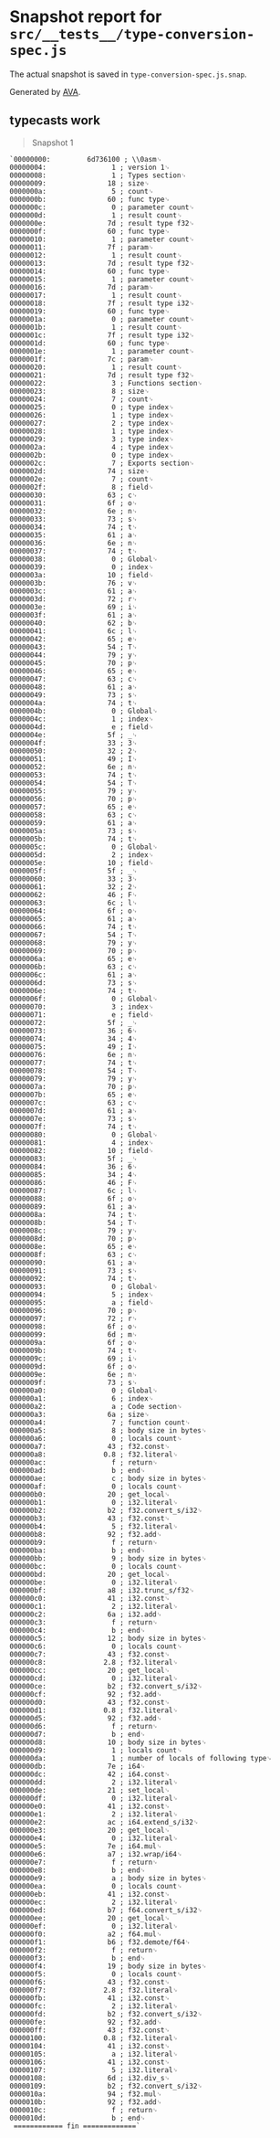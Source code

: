 # Snapshot report for `src/__tests__/type-conversion-spec.js`

The actual snapshot is saved in `type-conversion-spec.js.snap`.

Generated by [AVA](https://ava.li).

## typecasts work

> Snapshot 1

    `00000000:         6d736100 ; \\0asm␊
    00000004:                1 ; version 1␊
    00000008:                1 ; Types section␊
    00000009:               18 ; size␊
    0000000a:                5 ; count␊
    0000000b:               60 ; func type␊
    0000000c:                0 ; parameter count␊
    0000000d:                1 ; result count␊
    0000000e:               7d ; result type f32␊
    0000000f:               60 ; func type␊
    00000010:                1 ; parameter count␊
    00000011:               7f ; param␊
    00000012:                1 ; result count␊
    00000013:               7d ; result type f32␊
    00000014:               60 ; func type␊
    00000015:                1 ; parameter count␊
    00000016:               7d ; param␊
    00000017:                1 ; result count␊
    00000018:               7f ; result type i32␊
    00000019:               60 ; func type␊
    0000001a:                0 ; parameter count␊
    0000001b:                1 ; result count␊
    0000001c:               7f ; result type i32␊
    0000001d:               60 ; func type␊
    0000001e:                1 ; parameter count␊
    0000001f:               7c ; param␊
    00000020:                1 ; result count␊
    00000021:               7d ; result type f32␊
    00000022:                3 ; Functions section␊
    00000023:                8 ; size␊
    00000024:                7 ; count␊
    00000025:                0 ; type index␊
    00000026:                1 ; type index␊
    00000027:                2 ; type index␊
    00000028:                1 ; type index␊
    00000029:                3 ; type index␊
    0000002a:                4 ; type index␊
    0000002b:                0 ; type index␊
    0000002c:                7 ; Exports section␊
    0000002d:               74 ; size␊
    0000002e:                7 ; count␊
    0000002f:                8 ; field␊
    00000030:               63 ; c␊
    00000031:               6f ; o␊
    00000032:               6e ; n␊
    00000033:               73 ; s␊
    00000034:               74 ; t␊
    00000035:               61 ; a␊
    00000036:               6e ; n␊
    00000037:               74 ; t␊
    00000038:                0 ; Global␊
    00000039:                0 ; index␊
    0000003a:               10 ; field␊
    0000003b:               76 ; v␊
    0000003c:               61 ; a␊
    0000003d:               72 ; r␊
    0000003e:               69 ; i␊
    0000003f:               61 ; a␊
    00000040:               62 ; b␊
    00000041:               6c ; l␊
    00000042:               65 ; e␊
    00000043:               54 ; T␊
    00000044:               79 ; y␊
    00000045:               70 ; p␊
    00000046:               65 ; e␊
    00000047:               63 ; c␊
    00000048:               61 ; a␊
    00000049:               73 ; s␊
    0000004a:               74 ; t␊
    0000004b:                0 ; Global␊
    0000004c:                1 ; index␊
    0000004d:                e ; field␊
    0000004e:               5f ; _␊
    0000004f:               33 ; 3␊
    00000050:               32 ; 2␊
    00000051:               49 ; I␊
    00000052:               6e ; n␊
    00000053:               74 ; t␊
    00000054:               54 ; T␊
    00000055:               79 ; y␊
    00000056:               70 ; p␊
    00000057:               65 ; e␊
    00000058:               63 ; c␊
    00000059:               61 ; a␊
    0000005a:               73 ; s␊
    0000005b:               74 ; t␊
    0000005c:                0 ; Global␊
    0000005d:                2 ; index␊
    0000005e:               10 ; field␊
    0000005f:               5f ; _␊
    00000060:               33 ; 3␊
    00000061:               32 ; 2␊
    00000062:               46 ; F␊
    00000063:               6c ; l␊
    00000064:               6f ; o␊
    00000065:               61 ; a␊
    00000066:               74 ; t␊
    00000067:               54 ; T␊
    00000068:               79 ; y␊
    00000069:               70 ; p␊
    0000006a:               65 ; e␊
    0000006b:               63 ; c␊
    0000006c:               61 ; a␊
    0000006d:               73 ; s␊
    0000006e:               74 ; t␊
    0000006f:                0 ; Global␊
    00000070:                3 ; index␊
    00000071:                e ; field␊
    00000072:               5f ; _␊
    00000073:               36 ; 6␊
    00000074:               34 ; 4␊
    00000075:               49 ; I␊
    00000076:               6e ; n␊
    00000077:               74 ; t␊
    00000078:               54 ; T␊
    00000079:               79 ; y␊
    0000007a:               70 ; p␊
    0000007b:               65 ; e␊
    0000007c:               63 ; c␊
    0000007d:               61 ; a␊
    0000007e:               73 ; s␊
    0000007f:               74 ; t␊
    00000080:                0 ; Global␊
    00000081:                4 ; index␊
    00000082:               10 ; field␊
    00000083:               5f ; _␊
    00000084:               36 ; 6␊
    00000085:               34 ; 4␊
    00000086:               46 ; F␊
    00000087:               6c ; l␊
    00000088:               6f ; o␊
    00000089:               61 ; a␊
    0000008a:               74 ; t␊
    0000008b:               54 ; T␊
    0000008c:               79 ; y␊
    0000008d:               70 ; p␊
    0000008e:               65 ; e␊
    0000008f:               63 ; c␊
    00000090:               61 ; a␊
    00000091:               73 ; s␊
    00000092:               74 ; t␊
    00000093:                0 ; Global␊
    00000094:                5 ; index␊
    00000095:                a ; field␊
    00000096:               70 ; p␊
    00000097:               72 ; r␊
    00000098:               6f ; o␊
    00000099:               6d ; m␊
    0000009a:               6f ; o␊
    0000009b:               74 ; t␊
    0000009c:               69 ; i␊
    0000009d:               6f ; o␊
    0000009e:               6e ; n␊
    0000009f:               73 ; s␊
    000000a0:                0 ; Global␊
    000000a1:                6 ; index␊
    000000a2:                a ; Code section␊
    000000a3:               6a ; size␊
    000000a4:                7 ; function count␊
    000000a5:                8 ; body size in bytes␊
    000000a6:                0 ; locals count␊
    000000a7:               43 ; f32.const␊
    000000a8:              0.8 ; f32.literal␊
    000000ac:                f ; return␊
    000000ad:                b ; end␊
    000000ae:                c ; body size in bytes␊
    000000af:                0 ; locals count␊
    000000b0:               20 ; get_local␊
    000000b1:                0 ; i32.literal␊
    000000b2:               b2 ; f32.convert_s/i32␊
    000000b3:               43 ; f32.const␊
    000000b4:                5 ; f32.literal␊
    000000b8:               92 ; f32.add␊
    000000b9:                f ; return␊
    000000ba:                b ; end␊
    000000bb:                9 ; body size in bytes␊
    000000bc:                0 ; locals count␊
    000000bd:               20 ; get_local␊
    000000be:                0 ; i32.literal␊
    000000bf:               a8 ; i32.trunc_s/f32␊
    000000c0:               41 ; i32.const␊
    000000c1:                2 ; i32.literal␊
    000000c2:               6a ; i32.add␊
    000000c3:                f ; return␊
    000000c4:                b ; end␊
    000000c5:               12 ; body size in bytes␊
    000000c6:                0 ; locals count␊
    000000c7:               43 ; f32.const␊
    000000c8:              2.8 ; f32.literal␊
    000000cc:               20 ; get_local␊
    000000cd:                0 ; i32.literal␊
    000000ce:               b2 ; f32.convert_s/i32␊
    000000cf:               92 ; f32.add␊
    000000d0:               43 ; f32.const␊
    000000d1:              0.8 ; f32.literal␊
    000000d5:               92 ; f32.add␊
    000000d6:                f ; return␊
    000000d7:                b ; end␊
    000000d8:               10 ; body size in bytes␊
    000000d9:                1 ; locals count␊
    000000da:                1 ; number of locals of following type␊
    000000db:               7e ; i64␊
    000000dc:               42 ; i64.const␊
    000000dd:                2 ; i32.literal␊
    000000de:               21 ; set_local␊
    000000df:                0 ; i32.literal␊
    000000e0:               41 ; i32.const␊
    000000e1:                2 ; i32.literal␊
    000000e2:               ac ; i64.extend_s/i32␊
    000000e3:               20 ; get_local␊
    000000e4:                0 ; i32.literal␊
    000000e5:               7e ; i64.mul␊
    000000e6:               a7 ; i32.wrap/i64␊
    000000e7:                f ; return␊
    000000e8:                b ; end␊
    000000e9:                a ; body size in bytes␊
    000000ea:                0 ; locals count␊
    000000eb:               41 ; i32.const␊
    000000ec:                2 ; i32.literal␊
    000000ed:               b7 ; f64.convert_s/i32␊
    000000ee:               20 ; get_local␊
    000000ef:                0 ; i32.literal␊
    000000f0:               a2 ; f64.mul␊
    000000f1:               b6 ; f32.demote/f64␊
    000000f2:                f ; return␊
    000000f3:                b ; end␊
    000000f4:               19 ; body size in bytes␊
    000000f5:                0 ; locals count␊
    000000f6:               43 ; f32.const␊
    000000f7:              2.8 ; f32.literal␊
    000000fb:               41 ; i32.const␊
    000000fc:                2 ; i32.literal␊
    000000fd:               b2 ; f32.convert_s/i32␊
    000000fe:               92 ; f32.add␊
    000000ff:               43 ; f32.const␊
    00000100:              0.8 ; f32.literal␊
    00000104:               41 ; i32.const␊
    00000105:                a ; i32.literal␊
    00000106:               41 ; i32.const␊
    00000107:                5 ; i32.literal␊
    00000108:               6d ; i32.div_s␊
    00000109:               b2 ; f32.convert_s/i32␊
    0000010a:               94 ; f32.mul␊
    0000010b:               92 ; f32.add␊
    0000010c:                f ; return␊
    0000010d:                b ; end␊
     ============ fin =============`
